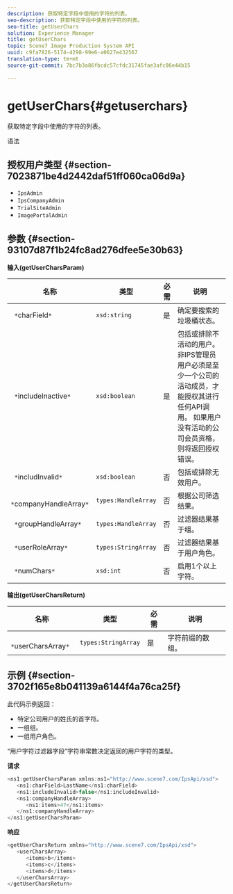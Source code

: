 ```yaml
---
description: 获取特定字段中使用的字符的列表。
seo-description: 获取特定字段中使用的字符的列表。
seo-title: getUserChars
solution: Experience Manager
title: getUserChars
topic: Scene7 Image Production System API
uuid: c9fa7826-5174-4298-99e6-a0627e432567
translation-type: tm+mt
source-git-commit: 7bc7b3a86fbcdc57cfdc31745fae3afc06e44b15

---
```



# getUserChars{#getuserchars}

获取特定字段中使用的字符的列表。

语法

## 授权用户类型 {#section-7023871be4d2442daf51ff060ca06d9a}

* `IpsAdmin`
* `IpsCompanyAdmin`
* `TrialSiteAdmin`
* `ImagePortalAdmin`

## 参数 {#section-93107d87f1b24fc8ad276dfee5e30b63}

**输入(getUserCharsParam)**

| 名称 | 类型 | 必需 | 说明 |
|---|---|---|---|
| ` *`charField`*` | `xsd:string` | 是 | 确定要搜索的垃圾桶状态。 |
| ` *`includeInactive`*` | `xsd:boolean` | 是 | 包括或排除不活动的用户。 非IPS管理员用户必须是至少一个公司的活动成员，才能授权其进行任何API调用。 如果用户没有活动的公司会员资格，则将返回授权错误。 |
| ` *`includInvalid`*` | `xsd:boolean` | 否 | 包括或排除无效用户。 |
| ` *`companyHandleArray`*` | `types:HandleArray` | 否 | 根据公司筛选结果。 |
| ` *`groupHandleArray`*` | `types:HandleArray` | 否 | 过滤器结果基于组。 |
| ` *`userRoleArray`*` | `types:StringArray` | 否 | 过滤器结果基于用户角色。 |
| ` *`numChars`*` | `xsd:int` | 否 | 启用1个以上字符。 |

**输出(getUserCharsReturn)**

| 名称 | 类型 | 必需 | 说明 |
|---|---|---|---|
| ` *`userCharsArray`*` | `types:StringArray` | 是 | 字符前缀的数组。 |

## 示例 {#section-3702f165e8b041139a6144f4a76ca25f}

此代码示例返回：

* 特定公司用户的姓氏的首字符。
* 一组组。
* 一组用户角色。

“用户字符过滤器字段”字符串常数决定返回的用户字符的类型。

**请求**

```java
<ns1:getUserCharsParam xmlns:ns1="http://www.scene7.com/IpsApi/xsd">
   <ns1:charField>LastName</ns1:charField>
   <ns1:includeInvalid>false</ns1:includeInvalid>
   <ns1:companyHandleArray>
      <ns1:items>47</ns1:items>
   </ns1:companyHandleArray>
</ns1:getUserCharsParam>
```

**响应**

```java
<getUserCharsReturn xmlns="http://www.scene7.com/IpsApi/xsd">
   <userCharsArray>
      <items>b</items>
      <items>c</items>
      <items>d</items>
   </userCharsArray>
</getUserCharsReturn>
```


